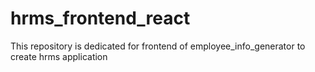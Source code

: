 # hrms_frontend_react
This repository is dedicated for frontend  of employee_info_generator to create hrms application
